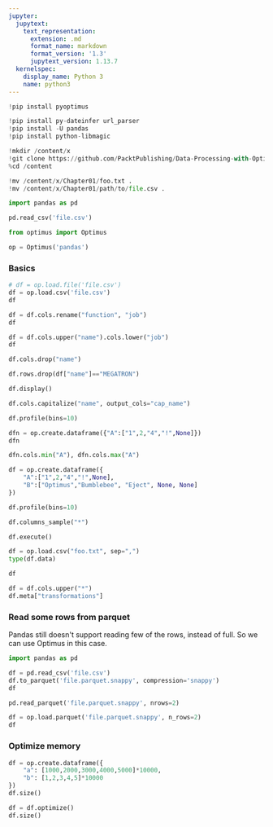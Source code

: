 ```yaml
---
jupyter:
  jupytext:
    text_representation:
      extension: .md
      format_name: markdown
      format_version: '1.3'
      jupytext_version: 1.13.7
  kernelspec:
    display_name: Python 3
    name: python3
---
```


```python id="r9M_yX9JsdiP"
!pip install pyoptimus
```

```python id="16soPIGwutca"
!pip install py-dateinfer url_parser
!pip install -U pandas
!pip install python-libmagic
```

```python id="DWA1du7xsf6-"
!mkdir /content/x
!git clone https://github.com/PacktPublishing/Data-Processing-with-Optimus.git /content/x
%cd /content
```

```python executionInfo={"elapsed": 729, "status": "ok", "timestamp": 1630841402844, "user": {"displayName": "Sparsh Agarwal", "photoUrl": "", "userId": "13037694610922482904"}, "user_tz": -330} id="fOgcTSS1t_jw"
!mv /content/x/Chapter01/foo.txt .
!mv /content/x/Chapter01/path/to/file.csv .
```

```python colab={"base_uri": "https://localhost:8080/", "height": 173} executionInfo={"elapsed": 484, "status": "ok", "timestamp": 1630841880824, "user": {"displayName": "Sparsh Agarwal", "photoUrl": "", "userId": "13037694610922482904"}, "user_tz": -330} id="loWWlyhHwAc9" outputId="ddec3204-2b43-441c-faba-316acb8f5198"
import pandas as pd

pd.read_csv('file.csv')
```

```python executionInfo={"elapsed": 613, "status": "ok", "timestamp": 1630841743804, "user": {"displayName": "Sparsh Agarwal", "photoUrl": "", "userId": "13037694610922482904"}, "user_tz": -330} id="3qc5tJTwuGnQ"
from optimus import Optimus
```

```python executionInfo={"elapsed": 1764, "status": "ok", "timestamp": 1630841762607, "user": {"displayName": "Sparsh Agarwal", "photoUrl": "", "userId": "13037694610922482904"}, "user_tz": -330} id="CnOx75kZuyb-"
op = Optimus('pandas')
```

<!-- #region id="4wgHRGMl2sEx" -->
### Basics
<!-- #endregion -->

```python colab={"base_uri": "https://localhost:8080/", "height": 232} executionInfo={"elapsed": 495, "status": "ok", "timestamp": 1630841834405, "user": {"displayName": "Sparsh Agarwal", "photoUrl": "", "userId": "13037694610922482904"}, "user_tz": -330} id="3zTFi-6-uq0l" outputId="6939fe24-65ca-4fa6-e168-f9e444999360"
# df = op.load.file('file.csv')
df = op.load.csv('file.csv')
df
```

```python colab={"base_uri": "https://localhost:8080/", "height": 232} executionInfo={"elapsed": 500, "status": "ok", "timestamp": 1630841962329, "user": {"displayName": "Sparsh Agarwal", "photoUrl": "", "userId": "13037694610922482904"}, "user_tz": -330} id="lbb5syYjwXQP" outputId="27294abe-e99a-4b67-9471-c842f5798ea5"
df = df.cols.rename("function", "job")
df
```

```python colab={"base_uri": "https://localhost:8080/", "height": 232} executionInfo={"elapsed": 527, "status": "ok", "timestamp": 1630841989413, "user": {"displayName": "Sparsh Agarwal", "photoUrl": "", "userId": "13037694610922482904"}, "user_tz": -330} id="TowuWmVWwcgT" outputId="b714eb29-67de-4f2a-e13e-e51dd10c1234"
df = df.cols.upper("name").cols.lower("job")
df
```

```python colab={"base_uri": "https://localhost:8080/", "height": 232} executionInfo={"elapsed": 692, "status": "ok", "timestamp": 1630842013063, "user": {"displayName": "Sparsh Agarwal", "photoUrl": "", "userId": "13037694610922482904"}, "user_tz": -330} id="veisGK30wjg3" outputId="a6389d01-6541-479e-87ee-31469582f4fa"
df.cols.drop("name") 
```

```python colab={"base_uri": "https://localhost:8080/", "height": 214} executionInfo={"elapsed": 460, "status": "ok", "timestamp": 1630842026921, "user": {"displayName": "Sparsh Agarwal", "photoUrl": "", "userId": "13037694610922482904"}, "user_tz": -330} id="DhmGCtbqwk6Y" outputId="d166592e-2eb0-48f7-e5b4-a3a331732b91"
df.rows.drop(df["name"]=="MEGATRON") 
```

```python colab={"base_uri": "https://localhost:8080/", "height": 232} executionInfo={"elapsed": 829, "status": "ok", "timestamp": 1630842039275, "user": {"displayName": "Sparsh Agarwal", "photoUrl": "", "userId": "13037694610922482904"}, "user_tz": -330} id="6fzLnqGwwp9s" outputId="4824837d-98b4-416b-a4f4-5c36e769ffee"
df.display()
```

```python colab={"base_uri": "https://localhost:8080/", "height": 232} executionInfo={"elapsed": 764, "status": "ok", "timestamp": 1630842128885, "user": {"displayName": "Sparsh Agarwal", "photoUrl": "", "userId": "13037694610922482904"}, "user_tz": -330} id="lfsZIN20w4nw" outputId="d4f3de7c-808c-4697-a79f-d474472875ee"
df.cols.capitalize("name", output_cols="cap_name") 
```

```python colab={"base_uri": "https://localhost:8080/"} executionInfo={"elapsed": 514, "status": "ok", "timestamp": 1630842161857, "user": {"displayName": "Sparsh Agarwal", "photoUrl": "", "userId": "13037694610922482904"}, "user_tz": -330} id="ZswWqKcAxH6R" outputId="c1f42c9d-b925-4b65-911a-a9986bdad728"
df.profile(bins=10) 
```

```python colab={"base_uri": "https://localhost:8080/", "height": 250} executionInfo={"elapsed": 626, "status": "ok", "timestamp": 1630842077372, "user": {"displayName": "Sparsh Agarwal", "photoUrl": "", "userId": "13037694610922482904"}, "user_tz": -330} id="lyW_kbvBwy0c" outputId="da4787f9-92c0-4555-edc8-d8d965702ed5"
dfn = op.create.dataframe({"A":["1",2,"4","!",None]})
dfn
```

```python colab={"base_uri": "https://localhost:8080/"} executionInfo={"elapsed": 716, "status": "ok", "timestamp": 1630842093292, "user": {"displayName": "Sparsh Agarwal", "photoUrl": "", "userId": "13037694610922482904"}, "user_tz": -330} id="bIzShbFLw2ZJ" outputId="f55a2991-63b9-408e-b573-a569d680cc8b"
dfn.cols.min("A"), dfn.cols.max("A")
```

```python colab={"base_uri": "https://localhost:8080/"} executionInfo={"elapsed": 723, "status": "ok", "timestamp": 1630842190933, "user": {"displayName": "Sparsh Agarwal", "photoUrl": "", "userId": "13037694610922482904"}, "user_tz": -330} id="WWWiSF1_xPFu" outputId="91286f42-e9f1-4970-8c57-111b2a5ca751"
df = op.create.dataframe({
    "A":["1",2,"4","!",None],
    "B":["Optimus","Bumblebee", "Eject", None, None]
})  

df.profile(bins=10) 
```

```python colab={"base_uri": "https://localhost:8080/"} executionInfo={"elapsed": 617, "status": "ok", "timestamp": 1630842204042, "user": {"displayName": "Sparsh Agarwal", "photoUrl": "", "userId": "13037694610922482904"}, "user_tz": -330} id="kt3_qU7hxSSG" outputId="a696862f-f176-43a7-93fa-95b30b5a6a1b"
df.columns_sample("*") 
```

```python colab={"base_uri": "https://localhost:8080/", "height": 250} executionInfo={"elapsed": 623, "status": "ok", "timestamp": 1630842213676, "user": {"displayName": "Sparsh Agarwal", "photoUrl": "", "userId": "13037694610922482904"}, "user_tz": -330} id="SbcbmuJUxUcx" outputId="488e4cfa-5de6-4b38-f949-3d299a478933"
df.execute()
```

```python colab={"base_uri": "https://localhost:8080/"} executionInfo={"elapsed": 10, "status": "ok", "timestamp": 1630842232814, "user": {"displayName": "Sparsh Agarwal", "photoUrl": "", "userId": "13037694610922482904"}, "user_tz": -330} id="oETBou6BxZTh" outputId="ca079dc4-1f02-4018-cbbc-ec60220ed00a"
df = op.load.csv("foo.txt", sep=",") 
type(df.data)
```

```python colab={"base_uri": "https://localhost:8080/", "height": 214} executionInfo={"elapsed": 837, "status": "ok", "timestamp": 1630842265177, "user": {"displayName": "Sparsh Agarwal", "photoUrl": "", "userId": "13037694610922482904"}, "user_tz": -330} id="CwlQA7lqxg2Y" outputId="22b55ae1-a93e-45fd-a384-c4c7ae63a921"
df
```

```python colab={"base_uri": "https://localhost:8080/"} executionInfo={"elapsed": 723, "status": "ok", "timestamp": 1630842275108, "user": {"displayName": "Sparsh Agarwal", "photoUrl": "", "userId": "13037694610922482904"}, "user_tz": -330} id="X1xwlz88vtRD" outputId="c0b752f5-ad06-4dc2-e8dc-7eb2f0770c15"
df = df.cols.upper("*") 
df.meta["transformations"] 
```

<!-- #region id="vXcLT_qr1tx1" -->
### Read some rows from parquet
<!-- #endregion -->

<!-- #region id="SevVeUhh1wxE" -->
Pandas still doesn't support reading few of the rows, instead of full. So we can use Optimus in this case.
<!-- #endregion -->

```python colab={"base_uri": "https://localhost:8080/", "height": 173} executionInfo={"elapsed": 498, "status": "ok", "timestamp": 1630843261876, "user": {"displayName": "Sparsh Agarwal", "photoUrl": "", "userId": "13037694610922482904"}, "user_tz": -330} id="ox6F9pW3v0eX" outputId="9ef7f2e1-2712-4cc8-fea8-6e0eeae4252c"
import pandas as pd

df = pd.read_csv('file.csv')
df.to_parquet('file.parquet.snappy', compression='snappy')
df
```

```python colab={"base_uri": "https://localhost:8080/", "height": 323} executionInfo={"elapsed": 639, "status": "error", "timestamp": 1630843314759, "user": {"displayName": "Sparsh Agarwal", "photoUrl": "", "userId": "13037694610922482904"}, "user_tz": -330} id="REb5nrE61WQd" outputId="7045e037-fb94-4083-f383-c6d6811fe3c7"
pd.read_parquet('file.parquet.snappy', nrows=2)
```

```python colab={"base_uri": "https://localhost:8080/", "height": 213} executionInfo={"elapsed": 467, "status": "ok", "timestamp": 1630843412818, "user": {"displayName": "Sparsh Agarwal", "photoUrl": "", "userId": "13037694610922482904"}, "user_tz": -330} id="nNi5uJfD0-iT" outputId="894bc96b-c905-4d20-b5ce-a598631c777b"
df = op.load.parquet('file.parquet.snappy', n_rows=2)
df
```

<!-- #region id="FfH3DzyA15y1" -->
### Optimize memory
<!-- #endregion -->

```python colab={"base_uri": "https://localhost:8080/"} executionInfo={"elapsed": 621, "status": "ok", "timestamp": 1630843636760, "user": {"displayName": "Sparsh Agarwal", "photoUrl": "", "userId": "13037694610922482904"}, "user_tz": -330} id="wiGJpECL2pAg" outputId="a25187ae-9080-4887-93fd-d03b0d33ff5a"
df = op.create.dataframe({ 
    "a": [1000,2000,3000,4000,5000]*10000, 
    "b": [1,2,3,4,5]*10000 
}) 
df.size() 
```

```python colab={"base_uri": "https://localhost:8080/", "height": 340} executionInfo={"elapsed": 18, "status": "error", "timestamp": 1630843638883, "user": {"displayName": "Sparsh Agarwal", "photoUrl": "", "userId": "13037694610922482904"}, "user_tz": -330} id="DrNluEdz2wWk" outputId="4d097caf-645b-4075-b760-59dd94b91155"
df = df.optimize()
df.size() 
```

```python id="ujFvdpbt2xC3"

```
